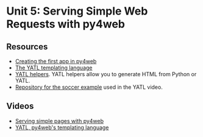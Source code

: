 # Unit 5: Serving Simple Web Requests with py4web

## Resources

* [Creating the first app in py4web](https://py4web.com/_documentation/static/en/chapter-05.html)
* [The YATL templating language](https://py4web.com/_documentation/static/en/chapter-09.html)
* [YATL helpers](https://py4web.com/_documentation/static/en/chapter-10.html).  YATL helpers allow you to generate HTML from Python or YATL.
* [Repository for the soccer example](https://bitbucket.org/luca_de_alfaro/soccer_app/) used in the YATL video.

## Videos

* [Serving simple pages with py4web](https://youtu.be/asLu6Z42Ed8)
* [YATL, py4web's templating language](https://youtu.be/9sa6oDcERLI)
